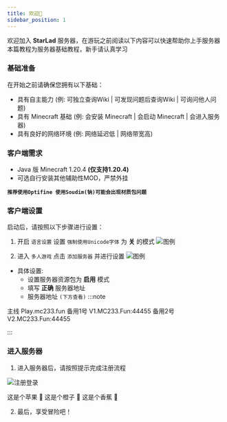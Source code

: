 ```yaml
---
title: 欢迎👋
sidebar_position: 1
---
```


<!-- ![](https://count.kjchmc.cn/get/@StarLand?theme=minecraft) -->

欢迎加入 **StarLad** 服务器，在游玩之前阅读以下内容可以快速帮助你上手服务器
本篇教程为服务器基础教程，新手请认真学习

### 基础准备

在开始之前请确保您拥有以下基础：

- 具有自主能力 (例: 可独立查询Wiki | 可发现问题后查询Wiki | 可询问他人问题)
- 具有 Minecraft 基础 (例: 会安装 Minecraft | 会启动 Minecraft | 会进入服务器)
- 具有良好的网络环境 (例: 网络延迟低 | 网络带宽高)

### 客户端需求

- Java 版 Minecraft 1.20.4 **(仅支持1.20.4)**
- 可选自行安装其他辅助性MOD，严禁外挂

**`推荐使用Optifine 使用Soudim(钠)可能会出现材质包问题`**

### 客户端设置

启动后，请按照以下步骤进行设置：
1. 开启 `语言设置` 设置 `强制使用Unicode字体` 为 **关** 的模式
![图例](https://s21.ax1x.com/2025/02/03/pEZglo6.png)

2. 进入 `多人游戏` 点击 `添加服务器` 并进行设置
![图例](https://s21.ax1x.com/2025/02/03/pEZRuUx.png)
- 具体设置:
  - 设置服务器资源包为 **启用** 模式
  - 填写 **正确** 服务器地址
  - 服务器地址 `(下方查看)`
:::note

主线 Play.mc233.fun
备用1号 V1.MC233.Fun:44455
备用2号 V2.MC233.Fun:44455

:::

### 进入服务器

1. 进入服务器后，请按照提示完成注册流程

![注册登录](https://s21.ax1x.com/2025/02/03/pEZRBRS.png)

<Tabs className="unique-tabs">
  <TabItem value="苹果">这是个苹果 🍎</TabItem>
  <TabItem value="橙子">这是个橙子 🍊</TabItem>
  <TabItem value="香蕉">这是个香蕉 🍌</TabItem>
</Tabs>

2. 最后，享受冒险吧！
